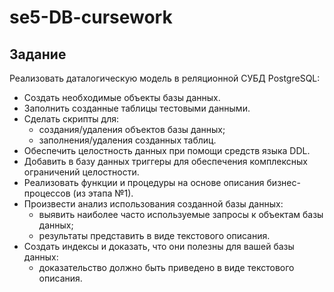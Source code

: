 # se5-DB-cursework

## Задание 
Реализовать даталогическую модель в реляционной СУБД PostgreSQL:
- Создать необходимые объекты базы данных.
- Заполнить созданные таблицы тестовыми данными.
- Сделать скрипты для:
  - создания/удаления объектов базы данных;
  - заполнения/удаления созданных таблиц.
- Обеспечить целостность данных при помощи средств языка DDL.
- Добавить в базу данных триггеры для обеспечения комплексных ограничений целостности.
- Реализовать функции и процедуры на основе описания бизнес-процессов (из этапа №1).
- Произвести анализ использования созданной базы данных:
  - выявить наиболее часто используемые запросы к объектам базы данных;
  - результаты представить в виде текстового описания.
- Создать индексы и доказать, что они полезны для вашей базы данных:
  - доказательство должно быть приведено в виде текстового описания.

